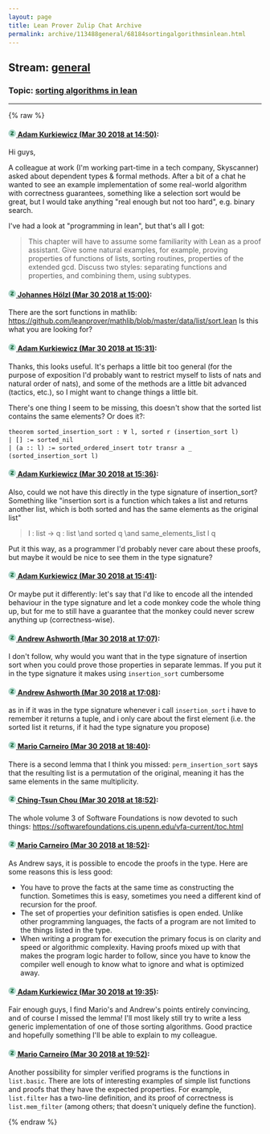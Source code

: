 ```yaml
---
layout: page
title: Lean Prover Zulip Chat Archive 
permalink: archive/113488general/68184sortingalgorithmsinlean.html
---
```


## Stream: [general](index.html)
### Topic: [sorting algorithms in lean](68184sortingalgorithmsinlean.html)

---


{% raw %}
#### [![Click to go to Zulip](../../assets/img/zulip2.png) Adam Kurkiewicz (Mar 30 2018 at 14:50)](https://leanprover.zulipchat.com/#narrow/stream/113488-general/topic/sorting%20algorithms%20in%20lean/near/124411849):
Hi guys,

A colleague at work (I'm working part-time in a tech company, Skyscanner) asked about dependent types & formal methods. After a bit of a chat he wanted to see an example implementation of some real-world algorithm with correctness guarantees, something like a selection sort would be great, but I would take anything "real enough but not too hard", e.g. binary search.

I've had a look at "programming in lean", but that's all I got:


> This chapter will have to assume some familiarity with Lean as a proof assistant. Give some natural examples, for example, proving properties of functions of lists, sorting routines, properties of the extended gcd. Discuss two styles: separating functions and properties, and combining them, using subtypes.

#### [![Click to go to Zulip](../../assets/img/zulip2.png) Johannes Hölzl (Mar 30 2018 at 15:00)](https://leanprover.zulipchat.com/#narrow/stream/113488-general/topic/sorting%20algorithms%20in%20lean/near/124412107):
There are the sort functions in mathlib: https://github.com/leanprover/mathlib/blob/master/data/list/sort.lean
Is this what you are looking for?

#### [![Click to go to Zulip](../../assets/img/zulip2.png) Adam Kurkiewicz (Mar 30 2018 at 15:31)](https://leanprover.zulipchat.com/#narrow/stream/113488-general/topic/sorting%20algorithms%20in%20lean/near/124413001):
Thanks, this looks useful. It's perhaps a little bit too general (for the purpose of exposition I'd probably want to restrict myself to lists of nats and natural order of nats), and some of the methods are a little bit advanced (tactics, etc.), so I might want to change things a little bit.

There's one thing I seem to be missing, this doesn't show that the sorted list contains the same elements? Or does it?:

```
theorem sorted_insertion_sort : ∀ l, sorted r (insertion_sort l)
| [] := sorted_nil
| (a :: l) := sorted_ordered_insert totr transr a _ (sorted_insertion_sort l)
```

#### [![Click to go to Zulip](../../assets/img/zulip2.png) Adam Kurkiewicz (Mar 30 2018 at 15:36)](https://leanprover.zulipchat.com/#narrow/stream/113488-general/topic/sorting%20algorithms%20in%20lean/near/124413164):
Also, could we not have this directly in the type signature of insertion_sort? Something like
"insertion sort is a function which takes a list and returns another list, which is both sorted and has the same elements as the original list"

> l : list -> q : list \and sorted q \and same_elements_list l q

Put it this way, as a programmer I'd probably never care about these proofs, but maybe it would be nice to see them in the type signature?

#### [![Click to go to Zulip](../../assets/img/zulip2.png) Adam Kurkiewicz (Mar 30 2018 at 15:41)](https://leanprover.zulipchat.com/#narrow/stream/113488-general/topic/sorting%20algorithms%20in%20lean/near/124413278):
Or maybe put it differently: let's say that I'd like to encode all the intended behaviour in the type signature and let a code monkey code the whole thing up, but for me to still have a guarantee that the monkey could never screw anything up (correctness-wise).

#### [![Click to go to Zulip](../../assets/img/zulip2.png) Andrew Ashworth (Mar 30 2018 at 17:07)](https://leanprover.zulipchat.com/#narrow/stream/113488-general/topic/sorting%20algorithms%20in%20lean/near/124416003):
I don't follow, why would you want that in the type signature of insertion sort when you could prove those properties in separate lemmas. If you put it in the type signature it makes using `insertion_sort` cumbersome

#### [![Click to go to Zulip](../../assets/img/zulip2.png) Andrew Ashworth (Mar 30 2018 at 17:08)](https://leanprover.zulipchat.com/#narrow/stream/113488-general/topic/sorting%20algorithms%20in%20lean/near/124416056):
as in if it was in the type signature whenever i call `insertion_sort` i have to remember it returns a tuple, and i only care about the first element (i.e. the sorted list it returns, if it had the type signature you propose)

#### [![Click to go to Zulip](../../assets/img/zulip2.png) Mario Carneiro (Mar 30 2018 at 18:40)](https://leanprover.zulipchat.com/#narrow/stream/113488-general/topic/sorting%20algorithms%20in%20lean/near/124419195):
There is a second lemma that I think you missed: `perm_insertion_sort` says that the resulting list is a permutation of the original, meaning it has the same elements in the same multiplicity.

#### [![Click to go to Zulip](../../assets/img/zulip2.png) Ching-Tsun Chou (Mar 30 2018 at 18:52)](https://leanprover.zulipchat.com/#narrow/stream/113488-general/topic/sorting%20algorithms%20in%20lean/near/124419610):
The whole volume 3 of Software Foundations is now devoted to such things: https://softwarefoundations.cis.upenn.edu/vfa-current/toc.html

#### [![Click to go to Zulip](../../assets/img/zulip2.png) Mario Carneiro (Mar 30 2018 at 18:52)](https://leanprover.zulipchat.com/#narrow/stream/113488-general/topic/sorting%20algorithms%20in%20lean/near/124419619):
As Andrew says, it is possible to encode the proofs in the type. Here are some reasons this is less good:
* You have to prove the facts at the same time as constructing the function. Sometimes this is easy, sometimes you need a different kind of recursion for the proof.
* The set of properties your definition satisfies is open ended. Unlike other programming languages, the facts of a program are not limited to the things listed in the type.
* When writing a program for execution the primary focus is on clarity and speed or algorithmic complexity. Having proofs mixed up with that makes the program logic harder to follow, since you have to know the compiler well enough to know what to ignore and what is optimized away.

#### [![Click to go to Zulip](../../assets/img/zulip2.png) Adam Kurkiewicz (Mar 30 2018 at 19:35)](https://leanprover.zulipchat.com/#narrow/stream/113488-general/topic/sorting%20algorithms%20in%20lean/near/124421218):
Fair enough guys, I find Mario's and Andrew's points entirely convincing, and of course I missed the lemma! I'll most likely still try to write a less generic implementation of one of those sorting algorithms. Good practice and hopefully something I'll be able to explain to my colleague.

#### [![Click to go to Zulip](../../assets/img/zulip2.png) Mario Carneiro (Mar 30 2018 at 19:52)](https://leanprover.zulipchat.com/#narrow/stream/113488-general/topic/sorting%20algorithms%20in%20lean/near/124421994):
Another possibility for simpler verified programs is the functions in `list.basic`. There are lots of interesting examples of simple list functions and proofs that they have the expected properties. For example, `list.filter` has a two-line definition, and its proof of correctness is `list.mem_filter` (among others; that doesn't uniquely define the function).


{% endraw %}
